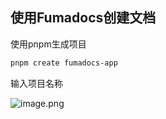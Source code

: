 ## 使用Fumadocs创建文档

使用pnpm生成项目

```bash
pnpm create fumadocs-app
```

输入项目名称

![image.png](https://cdn.jsdelivr.net/gh/Neonity2020/geekeditor2.0/images/2025-6-10/1749550985695-image.png)



